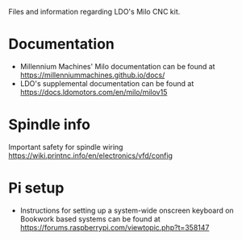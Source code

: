 Files and information regarding LDO's Milo CNC kit.

# Documentation

- Millennium Machines' Milo documentation can be found at https://millenniummachines.github.io/docs/
- LDO's supplemental documentation can be found at https://docs.ldomotors.com/en/milo/milov15

# Spindle info

Important safety for spindle wiring https://wiki.printnc.info/en/electronics/vfd/config

# Pi setup

- Instructions for setting up a system-wide onscreen keyboard on Bookwork based systems can be found at https://forums.raspberrypi.com/viewtopic.php?t=358147
